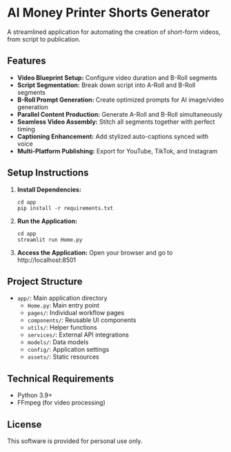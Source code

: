 # AI Money Printer Shorts Generator

A streamlined application for automating the creation of short-form videos, from script to publication.

## Features

- **Video Blueprint Setup:** Configure video duration and B-Roll segments
- **Script Segmentation:** Break down script into A-Roll and B-Roll segments
- **B-Roll Prompt Generation:** Create optimized prompts for AI image/video generation
- **Parallel Content Production:** Generate A-Roll and B-Roll simultaneously
- **Seamless Video Assembly:** Stitch all segments together with perfect timing
- **Captioning Enhancement:** Add stylized auto-captions synced with voice
- **Multi-Platform Publishing:** Export for YouTube, TikTok, and Instagram

## Setup Instructions

1. **Install Dependencies:**
   ```
   cd app
   pip install -r requirements.txt
   ```

2. **Run the Application:**
   ```
   cd app
   streamlit run Home.py
   ```

3. **Access the Application:**
   Open your browser and go to http://localhost:8501

## Project Structure

- `app/`: Main application directory
  - `Home.py`: Main entry point
  - `pages/`: Individual workflow pages
  - `components/`: Reusable UI components
  - `utils/`: Helper functions
  - `services/`: External API integrations
  - `models/`: Data models
  - `config/`: Application settings
  - `assets/`: Static resources

## Technical Requirements

- Python 3.9+
- FFmpeg (for video processing)

## License

This software is provided for personal use only.
